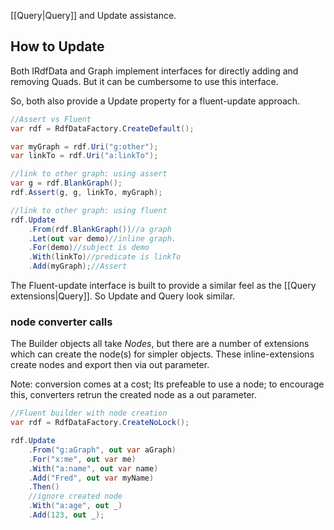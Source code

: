 
[[Query|Query]] and Update assistance.

## How to Update

Both IRdfData and Graph implement interfaces for 
directly adding and removing Quads. But it can be cumbersome to use this interface.

So, both also provide a Update property for a fluent-update approach.

```cs
//Assert vs Fluent
var rdf = RdfDataFactory.CreateDefault();

var myGraph = rdf.Uri("g:other");
var linkTo = rdf.Uri("a:linkTo");

//link to other graph: using assert
var g = rdf.BlankGraph();
rdf.Assert(g, g, linkTo, myGraph);

//link to other graph: using fluent
rdf.Update
    .From(rdf.BlankGraph())//a graph
    .Let(out var demo)//inline graph.
    .For(demo)//subject is demo
    .With(linkTo)//predicate is linkTo
    .Add(myGraph);//Assert 
```

The Fluent-update interface is built to provide a similar feel as the 
[[Query extensions|Query]]. So Update and Query look similar.


### node converter calls
The Builder objects all take *Nodes*, but there are 
a number of extensions which can create the node(s) for simpler objects.
These inline-extensions create nodes and export then via out parameter.

Note: conversion comes at a cost; Its prefeable to use 
a node; to encourage this, converters retrun the created
node as a out parameter.

```cs
//Fluent builder with node creation
var rdf = RdfDataFactory.CreateNoLock();

rdf.Update
    .From("g:aGraph", out var aGraph)
    .For("x:me", out var me)
    .With("a:name", out var name)
    .Add("Fred", out var myName)
    .Then()
    //ignore created node
    .With("a:age", out _)
    .Add(123, out _);
```